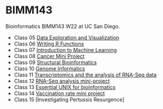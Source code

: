 # BIMM143
Bioinformatics BIMM143 W22 at UC San Diego.

- Class 05 [Data Exploration and Visualization](https://github.com/arifon134340/BIMM143/blob/main/class05/class05.pdf)
- Class 06 [Writing R Functions](https://github.com/arifon134340/BIMM143/blob/main/class06/class06.pdf)
- Class 07 [Introduction to Machine Learning](https://github.com/arifon134340/BIMM143/blob/main/class07/class7.pdf)
- Class 08 [Cancer Mini Project](https://github.com/arifon134340/BIMM143/blob/main/class08/class8-Mini-Project.pdf)
- Class 09 [Structural Bioinformatics](https://github.com/arifon134340/BIMM143/blob/main/class09/class9.pdf)
- Class 10 [Genome Informatics](https://github.com/arifon134340/BIMM143/blob/main/class10/class10.pdf)
- Class 11 [Transcriptomics and the analysis of RNA-Seq data](https://github.com/arifon134340/BIMM143/blob/main/class11/class11.pdf)
- Class 12 [RNA-Seq analysis mini-project](https://github.com/arifon134340/BIMM143/blob/main/class12/class12.pdf)
- Class 13 [Essential UNIX for bioinformatics](https://github.com/arifon134340/BIMM143/blob/main/class13/Zebrafish-UNIX.pdf)
- Class 14 [Vaccination rate mini project](https://github.com/arifon134340/BIMM143/blob/main/class14/COVID19-Vax-miniproj.pdf)
- Class 15 [Investigating Pertussis Resurgence]

